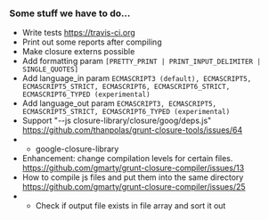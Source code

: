 ### Some stuff we have to do...

- Write tests https://travis-ci.org
- Print out some reports after compiling
- Make closure externs possible
- Add formatting param `[PRETTY_PRINT | PRINT_INPUT_DELIMITER | SINGLE_QUOTES]`
- Add language_in param `ECMASCRIPT3 (default), ECMASCRIPT5, ECMASCRIPT5_STRICT, ECMASCRIPT6, ECMASCRIPT6_STRICT, ECMASCRIPT6_TYPED (experimental)`
- Add language_out param `ECMASCRIPT3, ECMASCRIPT5, ECMASCRIPT5_STRICT, ECMASCRIPT6_TYPED (experimental)`
- Support "--js closure-library/closure/goog/deps.js" https://github.com/thanpolas/grunt-closure-tools/issues/64
- - google-closure-library
- Enhancement: change compilation levels for certain files. https://github.com/gmarty/grunt-closure-compiler/issues/13
- How to compile js files and put them into the same directory https://github.com/gmarty/grunt-closure-compiler/issues/25
- - Check if output file exists in file array and sort it out
